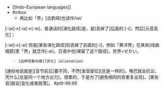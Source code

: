- [[Indo-European languages]]
- #inbox
    - 再比如「界」[古韵母]也读作/iai/

[-iai]→[-ia]→[-ie]，普通话的[演化路径]是，是[丢掉了]后面的 [-i]，然后[元音高化]；

[-iai]→[-ai] 但是[某些演化路径]则丢掉了前面的[-i]，例如「黄洋界」在某些[戏曲唱腔]里「界」就念作[-ai]，日语中也[保留了这个路径]，世界=せかい。


        - [这种现象叫做][异化]（alienation）

[通俗地说就是][音节前后]要不同，不然[发音部位][总是一样的]，嘴巴就会抗议，凭什么[总是同一个地方出力]，很累的，于是为了[避免相同的音重复出现]，[某些音]就会[变化或者脱落]。 #pt9-99.99
